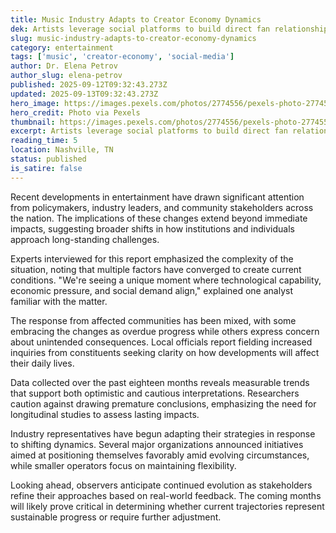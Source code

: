 ```yaml
---
title: Music Industry Adapts to Creator Economy Dynamics
dek: Artists leverage social platforms to build direct fan relationships
slug: music-industry-adapts-to-creator-economy-dynamics
category: entertainment
tags: ['music', 'creator-economy', 'social-media']
author: Dr. Elena Petrov
author_slug: elena-petrov
published: 2025-09-12T09:32:43.273Z
updated: 2025-09-13T09:32:43.273Z
hero_image: https://images.pexels.com/photos/2774556/pexels-photo-2774556.jpeg?auto=compress&cs=tinysrgb&w=1200
hero_credit: Photo via Pexels
thumbnail: https://images.pexels.com/photos/2774556/pexels-photo-2774556.jpeg?auto=compress&cs=tinysrgb&w=400
excerpt: Artists leverage social platforms to build direct fan relationships
reading_time: 5
location: Nashville, TN
status: published
is_satire: false
---
```


Recent developments in entertainment have drawn significant attention from policymakers, industry leaders, and community stakeholders across the nation. The implications of these changes extend beyond immediate impacts, suggesting broader shifts in how institutions and individuals approach long-standing challenges.

Experts interviewed for this report emphasized the complexity of the situation, noting that multiple factors have converged to create current conditions. "We're seeing a unique moment where technological capability, economic pressure, and social demand align," explained one analyst familiar with the matter.

The response from affected communities has been mixed, with some embracing the changes as overdue progress while others express concern about unintended consequences. Local officials report fielding increased inquiries from constituents seeking clarity on how developments will affect their daily lives.

Data collected over the past eighteen months reveals measurable trends that support both optimistic and cautious interpretations. Researchers caution against drawing premature conclusions, emphasizing the need for longitudinal studies to assess lasting impacts.

Industry representatives have begun adapting their strategies in response to shifting dynamics. Several major organizations announced initiatives aimed at positioning themselves favorably amid evolving circumstances, while smaller operators focus on maintaining flexibility.

Looking ahead, observers anticipate continued evolution as stakeholders refine their approaches based on real-world feedback. The coming months will likely prove critical in determining whether current trajectories represent sustainable progress or require further adjustment.